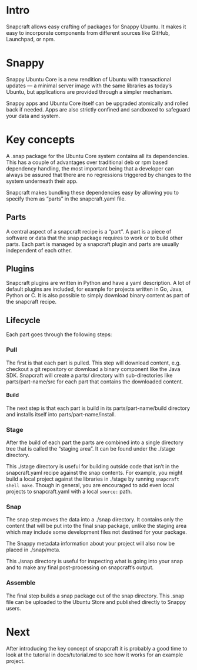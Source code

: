 # Intro

Snapcraft allows easy crafting of packages for Snappy Ubuntu. It makes it
easy to incorporate components from different sources like GitHub, Launchpad,
or npm.

# Snappy

Snappy Ubuntu Core is a new rendition of Ubuntu with transactional updates — a
minimal server image with the same libraries as today’s Ubuntu, but
applications are provided through a simpler mechanism.

Snappy apps and Ubuntu Core itself can be upgraded atomically and rolled back
if needed. Apps are also strictly confined and sandboxed to safeguard your
data and system.

# Key concepts

A .snap package for the Ubuntu Core system contains all its
dependencies. This has a couple of advantages over traditional deb or
rpm based dependency handling, the most important being that a
developer can always be assured that there are no regressions triggered by
changes to the system underneath their app.

Snapcraft makes bundling these dependencies easy by allowing you to
specify them as “parts” in the snapcraft.yaml file.

## Parts

A central aspect of a snapcraft recipe is a “part”. A part is a piece
of software or data that the snap package requires to work or to
build other parts. Each part is managed by a snapcraft plugin and parts
are usually independent of each other.

## Plugins

Snapcraft plugins are written in Python and have a yaml
description. A lot of default plugins are included, for example for
projects written in Go, Java, Python or C. It is also possible
to simply download binary content as part of the snapcraft recipe.

## Lifecycle

Each part goes through the following steps:

### Pull

The first is that each part is pulled. This step will download
content, e.g. checkout a git repository or download a binary component
like the Java SDK. Snapcraft will create a parts/ directory with
sub-directories like parts/part-name/src for each part that contains
the downloaded content.

#### Build

The next step is that each part is build in its parts/part-name/build
directory and installs itself into parts/part-name/install.

### Stage

After the build of each part the parts are combined into a single
directory tree that is called the “staging area”. It can be found
under the ./stage directory.

This ./stage directory is useful for building outside code that isn’t in the
snapcraft.yaml recipe against the snap contents. For example, you might build a
local project against the libraries in ./stage by running
`snapcraft shell make`. Though in general, you are encouraged to add even local
projects to snapcraft.yaml with a local `source:` path.

### Snap

The snap step moves the data into a ./snap directory. It contains only
the content that will be put into the final snap package, unlike the staging
area which may include some development files not destined for your package.

The Snappy metadata information about your project will also now be placed in
./snap/meta.

This ./snap directory is useful for inspecting what is going into your snap
and to make any final post-processing on snapcraft’s output.

### Assemble

The final step builds a snap package out of the snap directory. This .snap file
can be uploaded to the Ubuntu Store and published directly to Snappy users.

# Next

After introducing the key concept of snapcraft it is probably a good
time to look at the tutorial in docs/tutorial.md to see how it works
for an example project.
